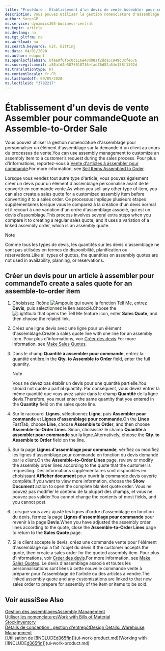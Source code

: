 ```yaml
---
title: "Procédure : Établissement d'un devis de vente Assembler pour commande | Microsoft Docs"
description: Vous pouvez utiliser la gestion nomenclature d'assemblage pour personnaliser un élément d'assemblage sur la demande d'un client au cours du processus de vente.
author: SorenGP
ms.service: dynamics365-business-central
ms.topic: article
ms.devlang: na
ms.tgt_pltfrm: na
ms.workload: na
ms.search.keywords: kit, kitting
ms.date: 04/01/2020
ms.author: edupont
ms.openlocfilehash: bfee0f6f6c0d116e40d08af2dda5c949c3cfe676
ms.sourcegitcommit: a80afd4e5075018716efad76d82a54e158f1392d
ms.translationtype: HT
ms.contentlocale: fr-FR
ms.lasthandoff: 09/09/2020
ms.locfileid: "3782217"
---
```

# <a name="quote-an-assemble-to-order-sale"></a><span data-ttu-id="34e7c-103">Établissement d'un devis de vente Assembler pour commande</span><span class="sxs-lookup"><span data-stu-id="34e7c-103">Quote an Assemble-to-Order Sale</span></span>
<span data-ttu-id="34e7c-104">Vous pouvez utiliser la gestion nomenclature d'assemblage pour personnaliser un élément d'assemblage sur la demande d'un client au cours du processus de vente.</span><span class="sxs-lookup"><span data-stu-id="34e7c-104">You can use assembly management to customize an assembly item to a customer’s request during the sales process.</span></span> <span data-ttu-id="34e7c-105">Pour plus d'informations, reportez-vous à [Vente d'articles à assembler pour commande](assembly-how-to-sell-items-assembled-to-order.md).</span><span class="sxs-lookup"><span data-stu-id="34e7c-105">For more information, see [Sell Items Assembled to Order](assembly-how-to-sell-items-assembled-to-order.md).</span></span>  

<span data-ttu-id="34e7c-106">Lorsque vous vendez tout autre type d'article, vous pouvez également créer un devis pour un élément d'assemblage personnalisé avant de le convertir en commande vente.</span><span class="sxs-lookup"><span data-stu-id="34e7c-106">As when you sell any other type of item, you can also create a sales quote for a customized assembly item before converting it to a sales order.</span></span> <span data-ttu-id="34e7c-107">Ce processus implique plusieurs étapes supplémentaires lorsque vous le comparez à la création d'un devis normal et il recourt à une variation d'un ordre d'assemblage associé, qui est un devis d'assemblage.</span><span class="sxs-lookup"><span data-stu-id="34e7c-107">This process involves several extra steps when you compare it to creating a regular sales quote, and it uses a variation of a linked assembly order, which is an assembly quote.</span></span>

> [!NOTE]  
>  <span data-ttu-id="34e7c-108">Comme tous les types de devis, les quantités sur les devis d'assemblage ne sont pas utilisées en termes de disponibilité, planification ou réservations.</span><span class="sxs-lookup"><span data-stu-id="34e7c-108">Like all types of quotes, the quantities on assembly quotes are not used in availability, planning, or reservations.</span></span>  

## <a name="to-create-a-sales-quote-for-an-assemble-to-order-item"></a><span data-ttu-id="34e7c-109">Créer un devis pour un article à assembler pour commande</span><span class="sxs-lookup"><span data-stu-id="34e7c-109">To create a sales quote for an assemble-to-order item</span></span>  
1.  <span data-ttu-id="34e7c-110">Choisissez l'icône ![Ampoule qui ouvre la fonction Tell Me](media/ui-search/search_small.png "Dites-moi ce que vous voulez faire"), entrez **Devis**, puis sélectionnez le lien associé.</span><span class="sxs-lookup"><span data-stu-id="34e7c-110">Choose the ![Lightbulb that opens the Tell Me feature](media/ui-search/search_small.png "Tell me what you want to do") icon, enter **Sales Quote**, and then choose the related link.</span></span>  
2.  <span data-ttu-id="34e7c-111">Créez une ligne devis avec une ligne pour un élément d'assemblage.</span><span class="sxs-lookup"><span data-stu-id="34e7c-111">Create a sales quote line with one line for an assembly item.</span></span> <span data-ttu-id="34e7c-112">Pour plus d'informations, voir [Créer des devis](sales-how-make-offers.md).</span><span class="sxs-lookup"><span data-stu-id="34e7c-112">For more information, see [Make Sales Quotes](sales-how-make-offers.md).</span></span>  
3.  <span data-ttu-id="34e7c-113">Dans le champ **Quantité à assembler pour commande**, entrez la quantité entière.</span><span class="sxs-lookup"><span data-stu-id="34e7c-113">In the **Qty. to Assemble to Order** field, enter the full quantity.</span></span>

    > [!NOTE]  
    >  <span data-ttu-id="34e7c-114">Vous ne devez pas établir un devis pour une quantité partielle.</span><span class="sxs-lookup"><span data-stu-id="34e7c-114">You should not quote a partial quantity.</span></span> <span data-ttu-id="34e7c-115">Par conséquent, vous devez entrer la même quantité que vous avez saisie dans le champ **Quantité** de la ligne devis.</span><span class="sxs-lookup"><span data-stu-id="34e7c-115">Therefore, you must enter the same quantity that you entered in the **Quantity** field on the sales quote line.</span></span>  

4.  <span data-ttu-id="34e7c-116">Sur le raccourci **Lignes**, sélectionnez **Ligne**, puis **Assembler pour commande** et **Lignes d'assemblage pour commande**.</span><span class="sxs-lookup"><span data-stu-id="34e7c-116">On the **Lines** FastTab, choose **Line**, choose **Assemble to Order**, and then choose **Assemble-to-Order Lines**.</span></span> <span data-ttu-id="34e7c-117">Sinon, choisissez le champ **Quantité à assembler pour commande** sur la ligne.</span><span class="sxs-lookup"><span data-stu-id="34e7c-117">Alternatively, choose the **Qty. to Assemble to Order** field on the line.</span></span>  
5.  <span data-ttu-id="34e7c-118">Sur la page **Lignes d'assemblage pour commande**, vérifiez ou modifiez les lignes d'assemblage pour commande en fonction du devis demandé par le client.</span><span class="sxs-lookup"><span data-stu-id="34e7c-118">On the **Assemble-to-Order Lines** page, review or modify the assembly order lines according to the quote that the customer is requesting.</span></span> <span data-ttu-id="34e7c-119">Des informations supplémentaires sont disponibles en choisissant **Afficher document** pour ouvrir la commande devis ouverte complète.</span><span class="sxs-lookup"><span data-stu-id="34e7c-119">If you want to view more information, choose the **Show Document** action to open the complete blanket quote order.</span></span> <span data-ttu-id="34e7c-120">Vous ne pouvez pas modifier le contenu de la plupart des champs, et vous ne pouvez pas valider.</span><span class="sxs-lookup"><span data-stu-id="34e7c-120">You cannot change the contents of most fields, and you cannot post.</span></span>  
6.  <span data-ttu-id="34e7c-121">Lorsque vous avez ajusté les lignes d'ordre d'assemblage en fonction du devis, fermez la page **Lignes d'assemblage pour commande** pour revenir à la page **Devis**.</span><span class="sxs-lookup"><span data-stu-id="34e7c-121">When you have adjusted the assembly order lines according to the quote, close the **Assemble-to-Order Lines** page to return to the **Sales Quote** page.</span></span>  
7.  <span data-ttu-id="34e7c-122">Si le client accepte le devis, créez une commande vente pour l'élément d'assemblage qui a fait l'objet du devis.</span><span class="sxs-lookup"><span data-stu-id="34e7c-122">If the customer accepts the quote, then create a sales order for the quoted assembly item.</span></span> <span data-ttu-id="34e7c-123">Pour plus d'informations, voir [Créer des devis](sales-how-make-offers.md).</span><span class="sxs-lookup"><span data-stu-id="34e7c-123">For more information, see [Make Sales Quotes](sales-how-make-offers.md).</span></span> <span data-ttu-id="34e7c-124">Le devis d'assemblage associé et toutes les personnalisations sont liées à cette nouvelle commande vente à préparer pour l'assemblage de l'article ou des articles à vendre.</span><span class="sxs-lookup"><span data-stu-id="34e7c-124">The linked assembly quote and any customizations are linked to that new sales order to prepare for assembly of the item or items to be sold.</span></span>  

## <a name="see-also"></a><span data-ttu-id="34e7c-125">Voir aussi</span><span class="sxs-lookup"><span data-stu-id="34e7c-125">See Also</span></span>  
[<span data-ttu-id="34e7c-126">Gestion des assemblages</span><span class="sxs-lookup"><span data-stu-id="34e7c-126">Assembly Management</span></span>](assembly-assemble-items.md)  
[<span data-ttu-id="34e7c-127">Utiliser les nomenclatures</span><span class="sxs-lookup"><span data-stu-id="34e7c-127">Work with Bills of Material</span></span>](inventory-how-work-BOMs.md)  
[<span data-ttu-id="34e7c-128">Stock</span><span class="sxs-lookup"><span data-stu-id="34e7c-128">Inventory</span></span>](inventory-manage-inventory.md)  
[<span data-ttu-id="34e7c-129">Détails de conception : gestion d'entrepôt</span><span class="sxs-lookup"><span data-stu-id="34e7c-129">Design Details: Warehouse Management</span></span>](design-details-warehouse-management.md)  
<span data-ttu-id="34e7c-130">[Utilisation de [!INCLUDE[d365fin](includes/d365fin_md.md)]](ui-work-product.md)</span><span class="sxs-lookup"><span data-stu-id="34e7c-130">[Working with [!INCLUDE[d365fin](includes/d365fin_md.md)]](ui-work-product.md)</span></span>
